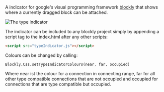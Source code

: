 A indicator for google's visual programming framework [blockly](https://github.com/google/blockly) that shows where a currently dragged block can be attached.

![The type indicator](http://i.imgur.com/yflINvR.gif)

The indicator can be included to any blockly project simply by appending a script tag to the index.html after any other scripts:
```html
<script src="typeIndicator.js"></script>
```

Colours can be changed by calling:
```
Blockly.Css.setTypeIndicatorColours(near, far, occupied)
```
Where near ist the colour for a connection in connecting range, far for all other type compatible connections that are not occupied and occupied for connections that are type compatible but occupied.
